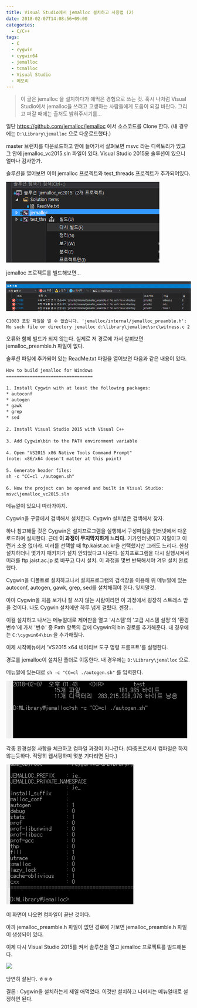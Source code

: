 ```yaml
---
title: Visual Studio에서 jemalloc 설치하고 사용법 (2)
date: 2018-02-07T14:08:56+09:00
categories:
  - C/C++
tags:
  - C
  - cygwin
  - cygwin64
  - jemalloc
  - tcmalloc
  - Visual Studio
  - 메모리
---
```

> 이 글은 jemalloc 을 설치하다가 애먹은 경험으로 쓰는 것. 혹시 나처럼 Visual Studio에서 jemalloc을 쓰려고 고생하는 사람들에게 도움이 되길 바란다. 그리고 퍼갈 때에는 출처도 밝혀주시기를...

일단 <https://github.com/jemalloc/jemalloc> 에서 소스코드를 Clone 한다. (내 경우에는 `D:\Library\jemalloc` 으로 다운로드했다.)

master 브랜치를 다운로드하고 안에 들어가서 살펴보면 msvc 라는 디렉토리가 있고 그 안에 jemalloc_vc2015.sln 파일이 있다. Visual Studio 2015용 솔루션이 있으니 얼마나 감사한가.

솔루션을 열어보면 이미 jemalloc 프로젝트와 test_threads 프로젝트가 추가되어있다.

![](/assets/images/jemalloc-rebuild.png)

jemalloc 프로젝트를 빌드해보면...

![](/assets/images/jemalloc-build-error-c1083.png)

```
C1083 포함 파일을 열 수 없습니다. 'jemalloc/internal/jemalloc_preamble.h': No such file or directory jemalloc d:\library\jemalloc\src\witness.c 2
```

오류와 함께 빌드가 되지 않는다. 실제로 저 경로에 가서 살펴보면 jemalloc_preamble.h 파일이 없다.

솔루션 파일에 추가되어 있는 ReadMe.txt 파일을 열어보면 다음과 같은 내용이 있다.
```
How to build jemalloc for Windows
=================================

1. Install Cygwin with at least the following packages:
* autoconf
* autogen
* gawk
* grep
* sed

2. Install Visual Studio 2015 with Visual C++

3. Add Cygwin\bin to the PATH environment variable

4. Open "VS2015 x86 Native Tools Command Prompt"
(note: x86/x64 doesn't matter at this point)

5. Generate header files:
sh -c "CC=cl ./autogen.sh"

6. Now the project can be opened and built in Visual Studio:
msvc\jemalloc_vc2015.sln
```

메뉴얼이 있으니 따라가야지.

Cygwin을 구글에서 검색해서 설치한다. Cygwin 설치법은 검색해서 찾자.

하나 참고해둘 것은 Cygwin은 설치프로그램을 실행해서 구성파일을 인터넷에서 다운로드하며 설치한다. 근데 **이 과정이 무지막지하게 느리다.** 기가인터넷이고 지랄이고 이런거 소용 없더라. 미러를 선택할 때 ftp.kaist.ac.kr을 선택했지만 그래도 느리다. 한참 설치하더니 몇가지 패키지가 설치 안되었다고 나온다. 설치프로그램을 다시 실행시켜서 미러를 ftp.jaist.ac.jp 로 바꾸고 다시 설치. 이 과정을 몇번 반복해서야 겨우 설치 완료했다.

Cygwin을 디폴트로 설치하고나서 설치프로그램의 검색창을 이용해 위 메뉴얼에 있는 autoconf, autogen, gawk, grep, sed를 설치해줘야 한다. 잊지말것.

아마 Cygwin을 처음 보거나 잘 쓰지 않는 사람이라면 이 과정에서 굉장히 스트레스 받을 것이다. 나도 Cygwin 설치에만 하루 넘게 걸렸다. 젠장...

이걸 설치하고 나서는 메뉴얼대로 제어판을 열고 '시스템'의 '고급 시스템 설정'의 '환경 변수'에 가서 '변수' 중 Path 항목의 값에 Cygwin의 bin 경로를 추가해준다. 내 경우에는 `C:\cygwin64\bin` 을 추가해줬다.

이제 시작메뉴에서 'VS2015 x64 네이티브 도구 명령 프롬프트'를 실행한다.

경로를 jemalloc이 설치된 폴더로 이동한다. 내 경우에는 `D:\Library\jemalloc` 으로.

메뉴얼에 있는대로 `sh -c "CC=cl ./autogen.sh"` 를 입력한다.

![](/assets/images/jemalloc-compile.png)

각종 환경설정 사항을 체크하고 컴파일 과정이 지나간다. (다중프로세서 컴파일은 하지 않는듯하다. 적당히 웹서핑하며 몇분 기다리면 된다.)

![](/assets/images/jemalloc-compile-complete.png)

이 화면이 나오면 컴파일이 끝난 것이다.

아까 jemalloc_preamble.h 파일이 없던 경로에 가보면 jemalloc_preamble.h 파일이 생성되어 있다.

이제 다시 Visual Studio 2015를 켜서 솔루션을 열고 jemalloc 프로젝트를 빌드해본다.

![](/assets/images/02/jemalloc-apply.png)

당연히 잘된다. ㅎㅎㅎ

결론 : Cygwin을 설치하는게 제일 애먹었다. 이것만 설치하고 나머지는 메뉴얼대로 설정하면 된다.
